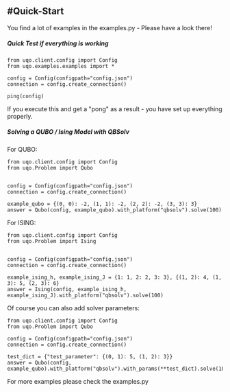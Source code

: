 #Quick-Start
---
You find a lot of examples in the examples.py - Please have a look there!
##### Quick Test if everything is working

```
from uqo.client.config import Config
from uqo.examples.examples import *

config = Config(configpath="config.json")
connection = config.create_connection()

ping(config)
```
If you execute this and get a "pong" as a result - you have set up everything properly.

##### Solving a  QUBO / Ising Model with QBSolv
For QUBO:
```
from uqo.client.config import Config
from uqo.Problem import Qubo


config = Config(configpath="config.json")
connection = config.create_connection()

example_qubo = {(0, 0): -2, (1, 1): -2, (2, 2): -2, (3, 3): 3}
answer = Qubo(config, example_qubo).with_platform("qbsolv").solve(100)
```
For ISING:
```
from uqo.client.config import Config
from uqo.Problem import Ising


config = Config(configpath="config.json")
connection = config.create_connection()

example_ising_h, example_ising_J = {1: 1, 2: 2, 3: 3}, {(1, 2): 4, (1, 3): 5, (2, 3): 6}
answer = Ising(config, example_ising_h, example_ising_J).with_platform("qbsolv").solve(100)
```

Of course you can also add solver parameters:
```
from uqo.client.config import Config
from uqo.Problem import Qubo

config = Config(configpath="config.json")
connection = config.create_connection()

test_dict = {"test_parameter": {(0, 1): 5, (1, 2): 3}}
answer = Qubo(config, example_qubo).with_platform("qbsolv").with_params(**test_dict).solve(100)
```
For more examples please check the examples.py
